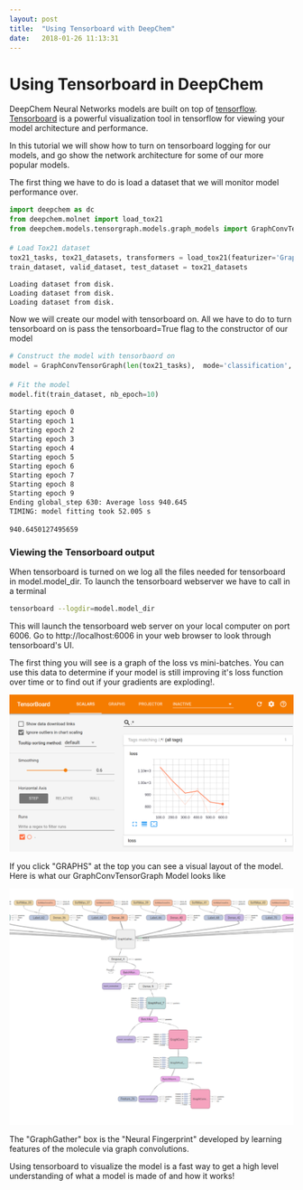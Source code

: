 ```yaml
---
layout: post
title:  "Using Tensorboard with DeepChem"
date:   2018-01-26 11:13:31
---
```




# Using Tensorboard in DeepChem

DeepChem Neural Networks models are built on top of [tensorflow](https://www.tensorflow.org).  [Tensorboard](https://www.tensorflow.org/get_started/summaries_and_tensorboard) is a powerful visualization tool in tensorflow for viewing your model architecture and performance. 

In this tutorial we will show how to turn on tensorboard logging for our models, and go show the network architecture for some of our more popular models.

The first thing we have to do is load a dataset that we will monitor model performance over.


```python
import deepchem as dc
from deepchem.molnet import load_tox21
from deepchem.models.tensorgraph.models.graph_models import GraphConvTensorGraph

# Load Tox21 dataset
tox21_tasks, tox21_datasets, transformers = load_tox21(featurizer='GraphConv')
train_dataset, valid_dataset, test_dataset = tox21_datasets


```
    Loading dataset from disk.
    Loading dataset from disk.
    Loading dataset from disk.

Now we will create our model with tensorboard on.  All we have to do to turn tensorboard on is pass the tensorboard=True flag to the constructor of our model


```python
# Construct the model with tensorbaord on
model = GraphConvTensorGraph(len(tox21_tasks),  mode='classification', tensorboard=True)

# Fit the model
model.fit(train_dataset, nb_epoch=10)
```

    Starting epoch 0
    Starting epoch 1
    Starting epoch 2
    Starting epoch 3
    Starting epoch 4
    Starting epoch 5
    Starting epoch 6
    Starting epoch 7
    Starting epoch 8
    Starting epoch 9
    Ending global_step 630: Average loss 940.645
    TIMING: model fitting took 52.005 s

    940.6450127495659



### Viewing the Tensorboard output
When tensorboard is turned on we log all the files needed for tensorboard in model.model_dir.  To launch the tensorboard webserver we have to call in a terminal
```bash
tensorboard --logdir=model.model_dir
```

This will launch the tensorboard web server on your local computer on port 6006.  Go to http://localhost:6006 in your web browser to look through tensorboard's UI.

The first thing you will see is a graph of the loss vs mini-batches.  You can use this data to determine if your model is still improving it's loss function over time or to find out if your gradients are exploding!.

![tensorboard_landing](/assets/deepchem_tensorboard/tensorboard_landing.png)

If you click "GRAPHS" at the top you can see a visual layout of the model.  Here is what our GraphConvTensorGraph Model looks like

![Graph Conv Architecture](/assets/deepchem_tensorboard/GraphConvArch.png)

The "GraphGather" box is the "Neural Fingerprint" developed by learning features of the molecule via graph convolutions.

Using tensorboard to visualize the model is a fast way to get a high level understanding of what a model is made of and how it works!
